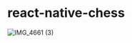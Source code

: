 # react-native-chess
![IMG_4661 (3)](https://user-images.githubusercontent.com/60579020/174048932-cb18979b-d409-429a-af01-f9a49ec621a3.gif)
